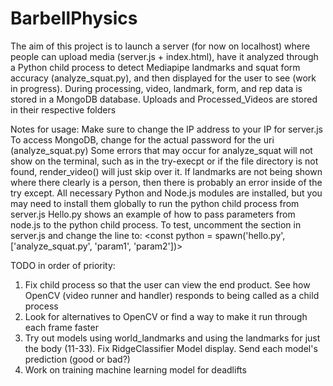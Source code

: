 # BarbellPhysics
The aim of this project is to launch a server (for now on localhost) where people can upload media (server.js + index.html), 
have it analyzed through a Python child process to detect Mediapipe landmarks and squat form accuracy (analyze_squat.py), and then displayed for the user to see (work in progress). 
During processing, video, landmark, form, and rep data is stored in a MongoDB database. Uploads and Processed_Videos are stored in their respective folders

Notes for usage: 
Make sure to change the IP address to your IP for server.js
To access MongoDB, change <Password> for the actual password for the uri (analyze_squat.py)
Some errors that may occur for analyze_squat will not show on the terminal, such as in the try-execpt or if the file directory is not found, render_video() will just skip over it. If landmarks are not being shown where
there clearly is a person, then there is probably an error inside of the try except. 
All necessary Python and Node.js modules are installed, but you may need to install them globally to run the python child process from server.js
Hello.py shows an example of how to pass parameters from node.js to the python child process. To test, uncomment the section in server.js and change the line to:
  <const python = spawn('hello.py', ['analyze_squat.py', 'param1', 'param2'])>


TODO in order of priority: 
1. Fix child process so that the user can view the end product. See how OpenCV (video runner and handler) responds to being called as a child process
2. Look for alternatives to OpenCV or find a way to make it run through each frame faster
3. Try out models using world_landmarks and using the landmarks for just the body (11-33). Fix RidgeClassifier Model display. Send each model's prediction (good or bad?)
4. Work on training machine learning model for deadlifts
